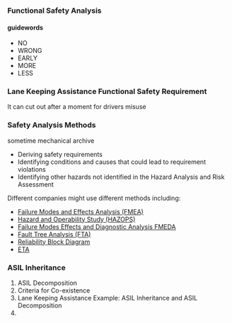 ### Functional Safety Analysis

#### guidewords
-   NO
-   WRONG
-   EARLY
-   MORE
-   LESS

### Lane Keeping Assistance Functional Safety Requirement
It can cut out after a moment for drivers misuse
### Safety Analysis Methods
sometime  mechanical archive 
-   Deriving safety requirements
-   Identifying conditions and causes that could lead to requirement violations
-   Identifying other hazards not identified in the Hazard Analysis and Risk Assessment

Different companies might use different methods including:
-   [Failure Modes and Effects Analysis (FMEA)](https://en.wikipedia.org/wiki/Failure_mode_and_effects_analysis)    
-   [Hazard and Operability Study (HAZOPS)](https://en.wikipedia.org/wiki/Hazard_and_operability_study)    
-   [Failure Modes Effects and Diagnostic Analysis FMEDA](https://en.wikipedia.org/wiki/Failure_modes,_effects,_and_diagnostic_analysis)  
-   [Fault Tree Analysis (FTA)](https://en.wikipedia.org/wiki/Fault_tree_analysis)    
-   [Reliability Block Diagram](https://en.wikipedia.org/wiki/Reliability_block_diagram)   
-   [ETA](https://en.wikipedia.org/wiki/Event_tree_analysis)

### ASIL Inheritance
1. ASIL Decomposition
2. Criteria for Co-existence
3. Lane Keeping Assistance Example: ASIL Inheritance and ASIL Decomposition
4. 
<!--stackedit_data:
eyJoaXN0b3J5IjpbNzQ0NzI1MzI5LC05Mjg3ODExNDksLTY3Nj
M4MTE5NSwtNjg1ODY3MTExLC0xMzcwNTY3OSwtMTU1NDE0OTYx
NiwzOTA5ODE2MTVdfQ==
-->